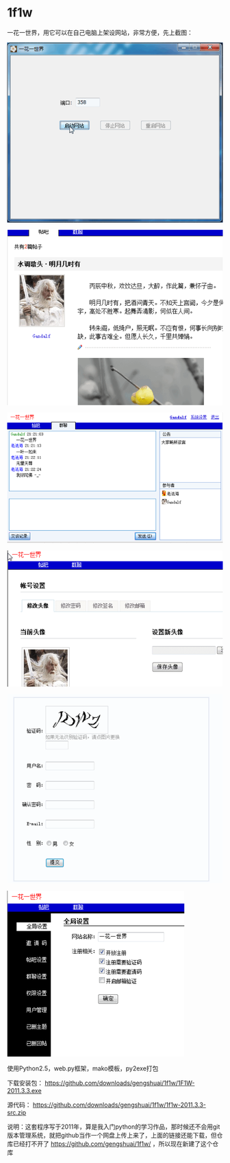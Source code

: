# 1f1w
一花一世界，用它可以在自己电脑上架设网站，非常方便，先上截图：

![图片](https://raw.githubusercontent.com/gs412/1f1w/master/resouces/images/1.gif)

![图片](https://raw.githubusercontent.com/gs412/1f1w/master/resouces/images/2.gif)

![图片](https://raw.githubusercontent.com/gs412/1f1w/master/resouces/images/3.gif)

![图片](https://raw.githubusercontent.com/gs412/1f1w/master/resouces/images/4.gif)

![图片](https://raw.githubusercontent.com/gs412/1f1w/master/resouces/images/5.gif)

![图片](https://raw.githubusercontent.com/gs412/1f1w/master/resouces/images/6.gif)


使用Python2.5，web.py框架，mako模板，py2exe打包

下载安装包：
https://github.com/downloads/gengshuai/1f1w/1F1W-2011.3.3.exe

源代码：
https://github.com/downloads/gengshuai/1f1w/1f1w-2011.3.3-src.zip


说明：这套程序写于2011年，算是我入门python的学习作品，那时候还不会用git版本管理系统，就把github当作一个网盘上传上来了，上面的链接还能下载，但仓库已经打不开了 https://github.com/gengshuai/1f1w/ ，所以现在新建了这个仓库
